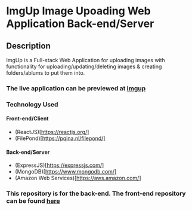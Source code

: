 # ImgUp Image Upoading Web Application Back-end/Server

## **Description**

ImgUp is a Full-stack Web Application for uploading images with functionality for uploading/updating/deleting images & creating folders/ablums to put them into.

### The live application can be previewed at [imgup](https://imgup-uploader.netlify.app/)

### Technology Used

#### Front-end/Client

- (ReactJS)[https://reactjs.org/]
- (FilePond)[https://pqina.nl/filepond/]

#### Back-end/Server

- (ExpressJS)[https://expressjs.com/]
- (MongoDB)[https://www.mongodb.com/]
- (Amazon Web Services)[https://aws.amazon.com/]

### This repository is for the back-end. The front-end repository can be found [here](https://github.com/nahisl12/imgup)
